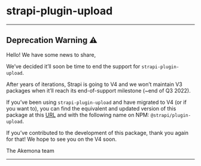 # strapi-plugin-upload

---

## Deprecation Warning :warning:

Hello! We have some news to share,

We’ve decided it’ll soon be time to end the support for `strapi-plugin-upload`.

After years of iterations, Strapi is going to V4 and we won’t maintain V3 packages when it’ll reach its end-of-support milestone (~end of Q3 2022).

If you’ve been using `strapi-plugin-upload` and have migrated to V4 (or if you want to), you can find the equivalent and updated version of this package at this [URL](https://github.com/akemona/strapi/tree/master/packages/core/upload) and with the following name on NPM: `@strapi/plugin-upload`.

If you’ve contributed to the development of this package, thank you again for that! We hope to see you on the V4 soon.

The Akemona team

---
